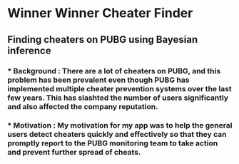 # Winner Winner Cheater Finder

## Finding cheaters on PUBG using Bayesian inference

### * Background : There are a lot of cheaters on PUBG, and this problem has been prevalent even though PUBG has implemented multiple cheater prevention systems over the last few years. This has slashted the number of users significantly and also affected the company reputation.

### * Motivation : My motivation for my app was to help the general users detect cheaters quickly and effectively so that they can promptly report to the PUBG monitoring team to take action and prevent further spread of cheats.


